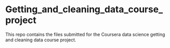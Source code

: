 # Getting_and_cleaning_data_course_project
This repo contains the files submitted for the Coursera data science getting and cleaning data course project.
